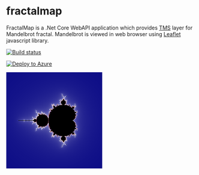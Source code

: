# fractalmap

FractalMap is a .Net Core WebAPI application which provides [TMS](https://wiki.openstreetmap.org/wiki/TMS) layer for Mandelbrot fractal. 
Mandelbrot is viewed in web browser using [Leaflet](https://leafletjs.com/) javascript library.

[![Build status](https://dev.azure.com/ptim74/DefaultProject/_apis/build/status/FractalMap-CI)](https://dev.azure.com/ptim74/DefaultProject/_build/latest?definitionId=5)

[![Deploy to Azure](https://azuredeploy.net/deploybutton.svg)](https://azuredeploy.net/)

<img src="FractalMap/wwwroot/mandel0.png" alt="Mandelbrot" />
